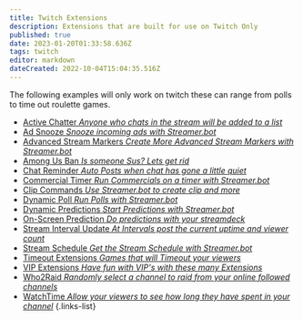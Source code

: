 ```yaml
---
title: Twitch Extensions
description: Extensions that are built for use on Twitch Only
published: true
date: 2023-01-20T01:33:58.636Z
tags: twitch
editor: markdown
dateCreated: 2022-10-04T15:04:35.516Z
---
```


The following examples will only work on twitch these can range from polls to time out roulette games.

- [Active Chatter *Anyone who chats in the stream will be added to a list*](/extensions/active-chatter-list)
- [Ad Snooze *Snooze incoming ads with Streamer.bot*](/extensions/ad-snooze)
- [Advanced Stream Markers *Create More Advanced Stream Markers with Streamer.bot*](/extensions/advanced-stream-markers)
- [Among Us Ban *Is someone Sus? Lets get rid*](/extensions/among-us-ban)
- [Chat Reminder *Auto Posts when chat has gone a little quiet*](/extensions/chat-reminder)
- [Commercial Timer *Run Commercials on a timer with Streamer.bot*](/extensions/commercial-timer)
- [Clip Commands *Use Streamer.bot to create clip and more*](/extensions/clip-commands)
- [Dynamic Poll *Run Polls with Streamer.bot*](/extensions/dynamic-poll)
- [Dynamic Predictions *Start Predictions with Streamer.bot*](/extensions/dynamic-predictions)
- [On-Screen Prediction *Do predictions with your streamdeck*](/extensions/on-screen-predictions-elgato-stream-deck)
- [Stream Interval Update *At Intervals post the current uptime and viewer count*](/extensions/stream-infos-at-regular-intervals)
- [Stream Schedule *Get the Stream Schedule with Streamer.bot*](/extensions/next-stream-from-schedule-in-chat)
- [Timeout Extensions *Games that will Timeout your viewers*](/extensions/timeout-games)
- [VIP Extensions *Have fun with VIP's with these many Extensions* ](/extensions/vip-extensions)
- [Who2Raid *Randomly select a channel to raid from your online followed channels*](/extensions/who2raid-widget-raid-randomizer)
- [WatchTime *Allow your viewers to see how long they have spent in your channel*](/extensions/watchtime)
{.links-list}